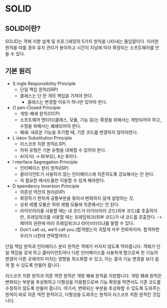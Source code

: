 # SOLID
## SOLID이란?
SOLID는 객체 지향 설계 및 프로그래밍의 5가지 원칙을 나타내는 줄임말이다. 이러한 원칙을 따를 경우 유지 관리가 용이하고 시간이 지남에 따라 확장되는 소프트웨어를 만들 수 있다.

## 기본 원리
- S ingle Responsibility Principle 
    - 단일 책임 원칙(SRP)
    - 클래스는 단 한 개의 책임을 가져야 한다.
        - 클래스는 변경할 이유가 하나만 있어야 한다.
- O pen-Closed Principle
    - 개방-폐쇄 원칙(OCP)
    - 소프트웨어 엔티티(클래스, 모듈, 기능 등)는 확장을 위해서는 개방되어야 하고, 수정을 위해서는 폐쇄되어야 한다.
    - 폐쇄: 새로운 기능을 추가할 때, 기존 코드를 변경하지 않아야한다.
- L iskov Substitution Principle
    - 리스코프 치환 원칙(LSP)
    - 하위 유형은 기본 유형을 대체할 수 있어야 한다.
    - A(자식) -> B(부모), A는 B이다.
- I nterface Segregation Principle
    - 인터페이스 분리 원칙(ISP)
    - 클라이언트가 사용하지 않는 인터페이스에 의존하도록 강요해서는 안 된다.
    - 꼭 필요한 메서드들만 이용할 수 있게 해야한다.
- D ependency Inversion Principle
    - 의존성 역전의 원리(DIP)
    - 확장하기 편하게 공통부분을 묶어서 변화하지 않게 설정하는 것.
    - 상위 레벨 모듈은 하위 레벨 모듈에 의존해서는 안 된다.
    - 라이브러리를 사용할 때는 내 코드가 라이브러리 코드(외부 코드)를 호출하지만, 프레임워크를 사용할 때는 프레임워크(외부 코드)가 내 코드를 호출한다. -> 제어의 권한에 따라 프레임워크냐 라이브러리냐를 말할 수 있다.
    - Don’t call us, we’ll call you.(합격했는지 귀찮게 자꾸 전화하지마. 합격하면 우리가 너한테 연락할꺼야.)
 
단일 책임 원칙과 인터페이스 분리 원칙은 객체가 커지지 않도록 막아줍니다. 객체가 단일 책임을 갖게 하고 클라이언트마다 다른 인터페이스를 사용하게 함으로써 한 기능의 변경이 다른 곳에까지 미치는 영향을 최소화할 수 있고, 이는 결국 기능 변경을 보다 쉽게 할 수 있도록 만들어 줍니다.
 
리스코프 치환 원칙과 의존 역전 원칙은 개방 폐쇄 원칙을 지원합니다. 개방 폐쇄 원칙은 변화되는 부분을 추상화하고 다형성을 이용함으로써 기능 확장을 하면서도 기존 코드를 수정하지 않도록 만들어 줍니다. 여기서, 변화되는 부분을 추상화할 수 있도록 도와주는 원칙이 바로 의존 역전 원칙이고, 다형성을 도와주는 원칙이 리스코프 치환 원칙인 것입니다.